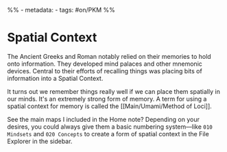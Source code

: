 %% - metadata:
	- tags: #on/PKM %%
# Spatial Context
The Ancient Greeks and Roman notably relied on their memories to hold onto information. They developed mind palaces and other mnemonic devices. Central to their efforts of recalling things was placing bits of information into a Spatial Context. 

It turns out we remember things really well if we can place them spatially in our minds. It's an extremely strong form of memory. A term for using a spatial context for memory is called the [[Main/Umami/Method of Loci]].

See the main maps I included in the Home note? Depending on your desires, you could always give them a basic numbering system—like `010 Mindsets` and `020 Concepts` to create a form of spatial context in the File Explorer in the sidebar.

